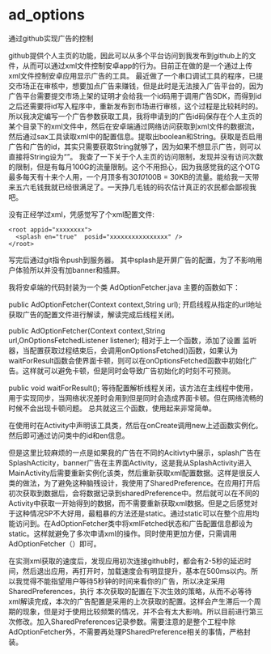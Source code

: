 # ad_options
通过github实现广告的控制

   github提供个人主页的功能，因此可以从多个平台访问到我发布到github上的文件，从而可以通过xml文件控制安卓app的行为。目前正在做的是一个通过上传 xml文件控制安卓应用显示广告的工具。
   最近做了一个串口调试工具的程序，已提交市场正在审核中，想要加点广告来赚钱，但是此时是无法接入广告平台的，因为广告平台需要提交市场上架的证明才会给我一个id码用于调用广告SDK，而得到id之后还需要将id写入程序中，重新发布到市场进行审核，这个过程是比较耗时的。所以我决定编写一个广告参数获取工具，我将申请到的广告id码保存在个人主页的某个目录下的xml文件中，然后在安卓端通过网络访问获取到xml文件的数据流，然后通过sax工具读取xml中的配置信息。提取出boolean和String。获取是否启用广告和广告的id，其实只需要获取String就够了，因为如果不想显示广告，则可以直接将String设为“”。
   我查了一下关于个人主页的访问限制，发现并没有访问次数的限制，但是有每月100G的流量限制。这个不用担心，因为我感觉我的这个OTG最多每天有十来个人用，一个月顶多有30*10*100B = 30KB的流量。能给我一天带来五六毛钱我就已经很满足了。一天挣几毛钱的码农估计真正的农民都会鄙视我吧。
   
   没有正经学过xml，凭感觉写了个xml配置文件:
   
   <?xml version="1.0" encoding="utf-8"?>
    <root appid="xxxxxxxx">
      <splash en="true"  posid="xxxxxxxxxxxxxxxx" />
    </root>
    
   写完后通过git指令push到服务器。
   其中splash是开屏广告的配置，为了不影响用户体验所以并没有加banner和插屏。
   
   我将安卓端的代码封装为一个类 AdOptionFetcher.java
   主要的函数如下：
   
   public AdOptionFetcher(Context context,String url);
   开启线程从指定的url地址获取广告的配置文件进行解读，解读完成后线程关闭。
   
   public AdOptionFetcher(Context context,String url,OnOptionsFetchedListener listener); 
   相对于上一个函数，添加了设置 监听器，当配置获取过程结束后，会调用onOptionsFetched()函数，如果认为waitForResult函数会使界面卡顿，则可以在onOptionsFetched函数中初始化广告。这样就可以避免卡顿，但是同时会导致广告初始化的时刻不可预测。
   
   public void waitForResult();
   等待配置解析线程关闭，该方法在主线程中使用，用于实现同步，当网络状况差时会用到但是同时会造成界面卡顿。但在网络流畅的时候不会出现卡顿问题。
   总共就这三个函数，使用起来非常简单。
   
   在使用时在Activity中声明该工具类，然后在onCreate调用new上述函数实例化。然后即可通过访问类中的id和en信息。
   
   但是这里比较麻烦的一点是如果我的广告在不同的Acitivty中展示，splash广告在SplashActicity，banner广告在主界面Activity，这是我从SplashActivity进入MainActivity后需要重新实例化该类，然后重新获取xml配置数据。这样是很反人类的做法，为了避免这种脑残设计，我使用了SharedPreference。在应用打开后初次获取到数据后，会将数据记录到sharedPreference中。然后就可以在不同的Activity中获取一开始得到的数据，而不需要重新获取xml数据。但是之后感觉对于这种情况SP不大好用，最粗暴的方法还是static。通过static可以在整个应用均能访问到。在AdOptionFetcher类中将xmlFetched状态和广告配置信息都设为static。这样就避免了多次申请xml的操作。同时使用更加方便，只需调用AdOptionFetcher（）即可。
   
   在实测xml获取的速度后，发现应用初次连接github时，都会有2-5秒的延迟时间，然后退出应用，再打开时，加载速度会有明显提升，基本在500ms以内。所以我觉得不能指望用户等待5秒钟的时间来看你的广告，所以决定采用SharedPreferences，执行 本次获取的配置在下次生效的策略，从而不必等待xml解读完成，本次的广告配置是采用的上次获取的配置。这样会产生滞后一个周期的现象，但是对于使用比较频繁的情况，并不会有太大影响。所以目前进行第三次修改。加入SharedPreferences记录参数。需要注意的是整个工程中除AdOptionFetcher外，不需要再处理PSharedPreference相关的事情，严格封装。
   
